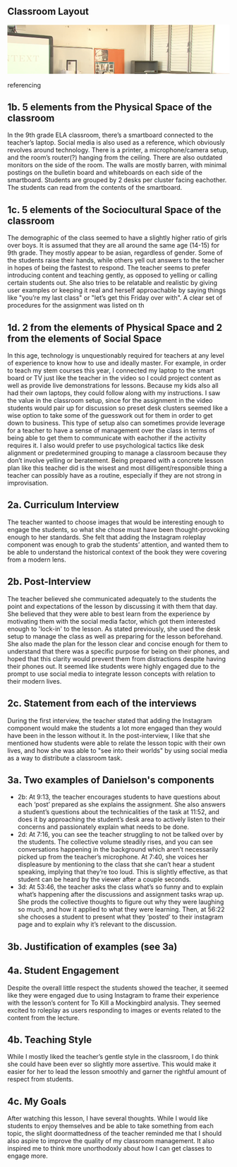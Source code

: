 ## Classroom Layout
![](/extras/class_layout.png)

referencing [](https://www.youtube.com/watch?v=CKjcLxONIHA)

## 1b. 5 elements from the Physical Space of the classroom 
In the 9th grade ELA classroom, there’s a smartboard connected to the teacher’s laptop. Social media is also used as a reference, which obviously revolves around technology. There is a printer, a microphone/camera setup, and the room’s router(?) hanging from the ceiling. There are also outdated monitors on the side of the room. The walls are mostly barren, with minimal postings on the bulletin board and whiteboards on each side of the smartboard. Students are grouped by 2 desks per cluster facing eachother. The students can read from the contents of the smartboard.  

## 1c. 5 elements of the Sociocultural Space of the classroom 
The demographic of the class seemed to have a slightly higher ratio of girls over boys. It is assumed that they are all around the same age (14-15) for 9th grade. They mostly appear to be asian, regardless of gender. Some of the students raise their hands, while others yell out answers to the teacher in hopes of being the fastest to respond. The teacher seems to prefer introducing content and teaching gently, as opposed to yelling or calling certain students out. She also tries to be relatable and realistic by giving user examples or keeping it real and herself approachable by saying things like "you’re my last class" or "let’s get this Friday over with". A clear set of procedures for the assignment was listed on th

## 1d. 2 from the elements of Physical Space and 2 from the elements of Social Space 
In this age, technology is unquestionably required for teachers at any level of experience to know how to use and ideally master. For example, in order to teach my stem courses this year, I connected my laptop to the smart board or TV just like the teacher in the video so I could project content as well as provide live demonstrations for lessons. Because my kids also all had their own laptops, they could follow along with my instructions. I saw the value in the classroom setup, since for the assignment in the video students would pair up for discussion so preset desk clusters seemed like a wise option to take some of the guesswork out for them in order to get down to business. This type of setup also can sometimes provide leverage for a teacher to have a sense of management over the class in terms of being able to get them to communicate with eachother if the activity requires it. I also would prefer to use psychological tactics like desk alignment or predetermined grouping to manage a classroom because they don’t involve yelling or beratement. Being prepared with a concrete lesson plan like this teacher did is the wisest and most dilligent/responsible thing a teacher can possibly have as a routine, especially if they are not strong in improvisation.

## 2a. Curriculum Interview 
The teacher wanted to choose images that would be interesting enough to engage the students, so what she chose must have been thought-provoking enough to her standards. She felt that adding the Instagram roleplay component was enough to grab the students’ attention, and wanted them to be able to understand the historical context of the book they were covering from a modern lens.

## 2b. Post-Interview 
The teacher believed she communicated adequately to the students the point and expectations of the lesson by discussing it with them that day. She believed that they were able to best learn from the experience by motivating them with the social media factor, which got them interested enough to 'lock-in' to the lesson. As stated previously, she used the desk setup to manage the class as well as preparing for the lesson beforehand. She also made the plan for the lesson clear and concise enough for them to understand that there was a specific purpose for being on their phones, and hoped that this clarity would prevent them from distractions despite having their phones out. It seemed like students were highly engaged due to the prompt to use social media to integrate lesson concepts with relation to their modern lives.

## 2c. Statement from each of the interviews 
During the first interview, the teacher stated that adding the Instagram component would make the students a lot more engaged than they would have been in the lesson without it. In the post-interview, I like that she mentioned how students were able to relate the lesson topic with their own lives, and how she was able to "see into their worlds" by using social media as a way to distribute a classroom task.  

## 3a. Two examples of Danielson's components 
* 2b: At 9:13, the teacher encourages students to have questions about each ‘post’ prepared as she explains the assignment. She also answers a student’s questions about the technicalities of the task at 11:52, and does it by approaching the student’s desk area to actively listen to their concerns and passionately explain what needs to be done.  
* 2d: At 7:16, you can see the teacher struggling to not be talked over by the students. The collective volume steadily rises, and you can see conversations happening in the background which aren’t necessarily picked up from the teacher’s microphone. At 7:40, she voices her displeasure by mentioning to the class that she can’t hear a student speaking, implying that they’re too loud. This is slightly effective, as that student can be heard by the viewer after a couple seconds.  
* 3d: At 53:46, the teacher asks the class what’s so funny and to explain what’s happening after the discussions and assignment tasks wrap up. She prods the collective thoughts to figure out why they were laughing so much, and how it applied to what they were learning. Then, at 56:22 she chooses a student to present what they ‘posted’ to their instagram page and to explain why it’s relevant to the discussion. 

## 3b. Justification of examples (see 3a) 


## 4a. Student Engagement
Despite the overall little respect the students showed the teacher, it seemed like they were engaged due to using Instagram to frame their experience with the lesson’s content for To Kill a Mockingbird analysis. They seemed excited to roleplay as users responding to images or events related to the content from the lecture.

## 4b. Teaching Style
While I mostly liked the teacher’s gentle style in the classroom, I do think she could have been ever so slightly more assertive. This would make it easier for her to lead the lesson smoothly and garner the rightful amount of respect from students.

## 4c. My Goals 
After watching this lesson, I have several thoughts. While I would like students to enjoy themselves and be able to take something from each topic, the slight doormattedness of the teacher reminded me that I should also aspire to improve the quality of my classroom management. It also inspired me to think more unorthodoxly about how I can get classes to engage more. 

<!-- ## Walkthrough videos

BowFolios is intended as a model of how an ICS 314 project could be organized and executed. Here are videos that walk you through various aspects of the system:

* [BowFolios Part 1: Application Overview (5 min)](https://www.youtube.com/watch?v=gr55MMWD8ok)
* [BowFolios Part 2: Application Structure and Control Flow (14 min)](https://www.youtube.com/watch?v=LYh06HSYv54)
* [BowFolios Part 3: Data Model, Data Initialization, Publications and Subscriptions (22 min)](https://www.youtube.com/watch?v=2F2Cw5Ipubc)
* [BowFolios Part 4: Forms and Next.js Methods (20 min)](https://www.youtube.com/watch?v=5qim9mXpbTM)
* [BowFolios Part 5: Loading data using Assets (8 min)](https://www.youtube.com/watch?v=NzrTzBPCJPo)
* [BowFolios Part 6: Design Patterns in BowFolios (22 min)](https://www.youtube.com/watch?v=yP-t44HBCPQ)
* [BowFolios Part 7: End-to-End testing in BowFolios (24 min)](https://www.youtube.com/watch?v=B8TSiCLBeaA)
-->

